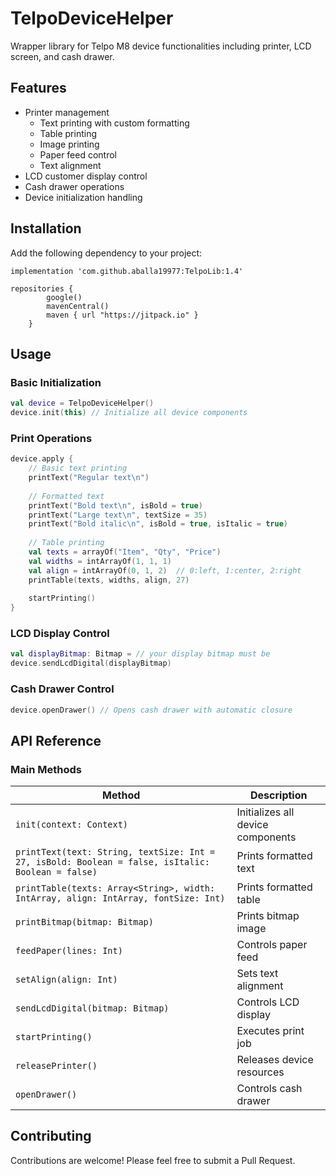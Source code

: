 # TelpoDeviceHelper

Wrapper library for Telpo M8 device functionalities including printer, LCD screen, and cash drawer.

## Features

- Printer management
  - Text printing with custom formatting
  - Table printing
  - Image printing
  - Paper feed control
  - Text alignment
- LCD customer display control
- Cash drawer operations
- Device initialization handling

## Installation

Add the following dependency to your project:

```build.gradle(app)
implementation 'com.github.aballa19977:TelpoLib:1.4'
```

```build.gradle(project)
repositories {
        google()
        mavenCentral()
        maven { url "https://jitpack.io" }
    }
```

## Usage

### Basic Initialization
```kotlin
val device = TelpoDeviceHelper()
device.init(this) // Initialize all device components
```

### Print Operations
```kotlin
device.apply {
    // Basic text printing
    printText("Regular text\n")
    
    // Formatted text
    printText("Bold text\n", isBold = true)
    printText("Large text\n", textSize = 35)
    printText("Bold italic\n", isBold = true, isItalic = true)
    
    // Table printing
    val texts = arrayOf("Item", "Qty", "Price")
    val widths = intArrayOf(1, 1, 1)
    val align = intArrayOf(0, 1, 2)  // 0:left, 1:center, 2:right
    printTable(texts, widths, align, 27)
    
    startPrinting()
}
```

### LCD Display Control
```kotlin
val displayBitmap: Bitmap = // your display bitmap must be
device.sendLcdDigital(displayBitmap)
```

### Cash Drawer Control
```kotlin
device.openDrawer() // Opens cash drawer with automatic closure
```

## API Reference

### Main Methods

| Method                                                                                            | Description                       |
|---------------------------------------------------------------------------------------------------|-----------------------------------|
| `init(context: Context)`                                                                          | Initializes all device components |
| `printText(text: String, textSize: Int = 27, isBold: Boolean = false, isItalic: Boolean = false)` | Prints formatted text             |
| `printTable(texts: Array<String>, width: IntArray, align: IntArray, fontSize: Int)`               | Prints formatted table            |
| `printBitmap(bitmap: Bitmap)`                                                                     | Prints bitmap image               |
| `feedPaper(lines: Int)`                                                                           | Controls paper feed               |
| `setAlign(align: Int)`                                                                            | Sets text alignment               |
| `sendLcdDigital(bitmap: Bitmap)`                                                                  | Controls LCD display              |
| `startPrinting()`                                                                                 | Executes print job                |
| `releasePrinter()`                                                                                | Releases device resources         |
| `openDrawer()`                                                                                    | Controls cash drawer              |


## Contributing

Contributions are welcome! Please feel free to submit a Pull Request.
